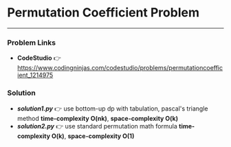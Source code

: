 # Permutation Coefficient Problem

---

### Problem Links
- **__CodeStudio__** :point_right: https://www.codingninjas.com/codestudio/problems/permutationcoefficient_1214975

### Solution
- **_solution1.py_** :point_right: use bottom-up dp with tabulation, pascal's triangle method **time-complexity O(nk)**, **space-complexity O(k)**
- **_solution2.py_** :point_right: use standard permutation math formula **time-complexity O(k)**, **space-complexity O(1)**
